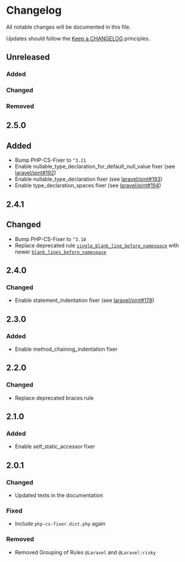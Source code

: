 # Changelog

All notable changes will be documented in this file.

Updates should follow the [Keep a CHANGELOG](http://keepachangelog.com/) principles.

## Unreleased

### Added
### Changed 
### Removed 

## 2.5.0

## Added

- Bump PHP-CS-Fixer to `^3.21`
- Enable nullable_type_declaration_for_default_null_value fixer (see [laravel/pint#192](https://github.com/laravel/pint/pull/192))
- Enable nullable_type_declaration fixer (see [laravel/pint#193](https://github.com/laravel/pint/pull/193))
- Enable type_declaration_spaces fixer (see [laravel/pint#194](https://github.com/laravel/pint/pull/194))


## 2.4.1

## Changed

- Bump PHP-CS-Fixer to `^3.18`
- Replace deprecated rule [`single_blank_line_before_namespace`](https://cs.symfony.com/doc/rules/namespace_notation/single_blank_line_before_namespace.html) with newer [`blank_lines_before_namespace`](https://cs.symfony.com/doc/rules/namespace_notation/blank_lines_before_namespace.html)

## 2.4.0

### Changed

- Enable statement_indentation fixer (see [laravel/pint#178](https://github.com/laravel/pint/pull/178))

## 2.3.0

### Added

- Enable method_chaining_indentation fixer

## 2.2.0

### Changed

- Replace deprecated braces rule

## 2.1.0

### Added

- Enable self_static_accessor fixer

## 2.0.1

### Changed

- Updated texts in the documentation

### Fixed

- Include `php-cs-fixer.dist.php` again

### Removed

- Removed Grouping of Rules `@Laravel` and `@Laravel:risky`

